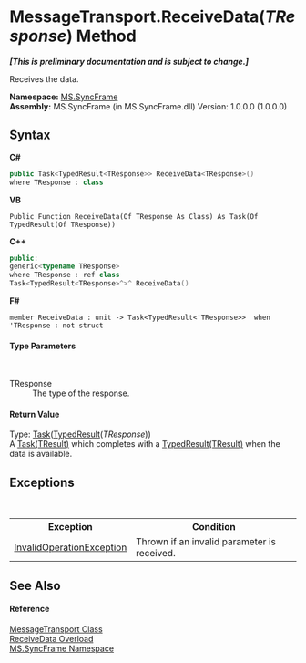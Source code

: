 # MessageTransport.ReceiveData(*TResponse*) Method 
 _**\[This is preliminary documentation and is subject to change.\]**_

Receives the data.

**Namespace:**&nbsp;<a href="de148c19-6fcd-6ea5-c13c-94525bd1dd5b">MS.SyncFrame</a><br />**Assembly:**&nbsp;MS.SyncFrame (in MS.SyncFrame.dll) Version: 1.0.0.0 (1.0.0.0)

## Syntax

**C#**<br />
``` C#
public Task<TypedResult<TResponse>> ReceiveData<TResponse>()
where TResponse : class

```

**VB**<br />
``` VB
Public Function ReceiveData(Of TResponse As Class) As Task(Of TypedResult(Of TResponse))
```

**C++**<br />
``` C++
public:
generic<typename TResponse>
where TResponse : ref class
Task<TypedResult<TResponse>^>^ ReceiveData()
```

**F#**<br />
``` F#
member ReceiveData : unit -> Task<TypedResult<'TResponse>>  when 'TResponse : not struct

```


#### Type Parameters
&nbsp;<dl><dt>TResponse</dt><dd>The type of the response.</dd></dl>

#### Return Value
Type: <a href="http://msdn2.microsoft.com/en-us/library/dd321424" target="_blank">Task</a>(<a href="25cc0187-f6c5-d762-90d8-cb5ebc23d98d">TypedResult</a>(*TResponse*))<br />A <a href="http://msdn2.microsoft.com/en-us/library/dd321424" target="_blank">Task(TResult)</a> which completes with a <a href="25cc0187-f6c5-d762-90d8-cb5ebc23d98d">TypedResult(TResult)</a> when the data is available.

## Exceptions
&nbsp;<table><tr><th>Exception</th><th>Condition</th></tr><tr><td><a href="http://msdn2.microsoft.com/en-us/library/2asft85a" target="_blank">InvalidOperationException</a></td><td>Thrown if an invalid parameter is received.</td></tr></table>

## See Also


#### Reference
<a href="575abf99-2a1a-6037-410a-d736b8eacb32">MessageTransport Class</a><br /><a href="84837961-af63-133f-589d-434f97700a66">ReceiveData Overload</a><br /><a href="de148c19-6fcd-6ea5-c13c-94525bd1dd5b">MS.SyncFrame Namespace</a><br />